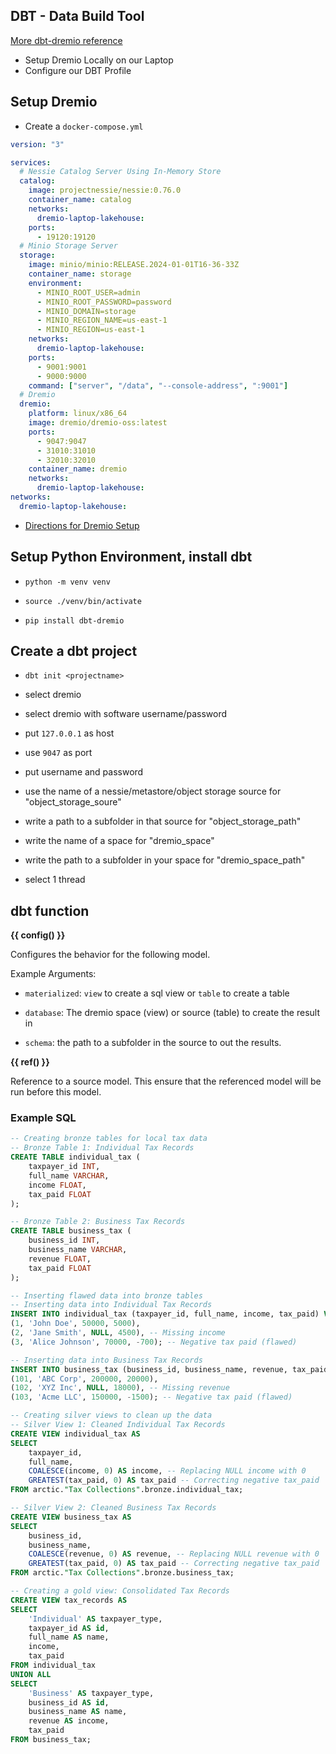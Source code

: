 ## DBT - Data Build Tool

[More dbt-dremio reference](https://github.com/developer-advocacy-dremio/quick-guides-from-dremio/blob/main/guides/dbt.md)

- Setup Dremio Locally on our Laptop
- Configure our DBT Profile

## Setup Dremio

- Create a `docker-compose.yml`

```yml
version: "3"

services:
  # Nessie Catalog Server Using In-Memory Store
  catalog:
    image: projectnessie/nessie:0.76.0
    container_name: catalog
    networks:
      dremio-laptop-lakehouse:
    ports:
      - 19120:19120
  # Minio Storage Server
  storage:
    image: minio/minio:RELEASE.2024-01-01T16-36-33Z
    container_name: storage
    environment:
      - MINIO_ROOT_USER=admin
      - MINIO_ROOT_PASSWORD=password
      - MINIO_DOMAIN=storage
      - MINIO_REGION_NAME=us-east-1
      - MINIO_REGION=us-east-1
    networks:
      dremio-laptop-lakehouse:
    ports:
      - 9001:9001
      - 9000:9000
    command: ["server", "/data", "--console-address", ":9001"]
  # Dremio
  dremio:
    platform: linux/x86_64
    image: dremio/dremio-oss:latest
    ports:
      - 9047:9047
      - 31010:31010
      - 32010:32010
    container_name: dremio
    networks:
      dremio-laptop-lakehouse:
networks:
  dremio-laptop-lakehouse:

```

- [Directions for Dremio Setup](https://github.com/developer-advocacy-dremio/quick-guides-from-dremio/blob/main/guides/nessie_dremio.md)

## Setup Python Environment, install dbt

- `python -m venv venv`

- `source ./venv/bin/activate`

- `pip install dbt-dremio`

## Create a dbt project

- `dbt init <projectname>`

- select dremio

- select dremio with software username/password

- put `127.0.0.1` as host

- use `9047` as port

- put username and password

- use the name of a nessie/metastore/object storage source for "object_storage_soure"

- write a path to a subfolder in that source for "object_storage_path"

- write the name of a space for "dremio_space"

- write the path to a subfolder in your space for "dremio_space_path"

- select 1 thread

## dbt function

**{{ config() }}**

Configures the behavior for the following model.

Example Arguments:

- `materialized`: `view` to create a sql view or `table` to create a table

- `database`: The dremio space (view) or source (table) to create the result in

- `schema`: the path to a subfolder in the source to out the results.

**{{ ref() }}**

Reference to a source model. This ensure that the referenced model will be run before this model.

### Example SQL

```sql
-- Creating bronze tables for local tax data
-- Bronze Table 1: Individual Tax Records
CREATE TABLE individual_tax (
    taxpayer_id INT,
    full_name VARCHAR,
    income FLOAT,
    tax_paid FLOAT
);

-- Bronze Table 2: Business Tax Records
CREATE TABLE business_tax (
    business_id INT,
    business_name VARCHAR,
    revenue FLOAT,
    tax_paid FLOAT
);

-- Inserting flawed data into bronze tables
-- Inserting data into Individual Tax Records
INSERT INTO individual_tax (taxpayer_id, full_name, income, tax_paid) VALUES
(1, 'John Doe', 50000, 5000),
(2, 'Jane Smith', NULL, 4500), -- Missing income
(3, 'Alice Johnson', 70000, -700); -- Negative tax paid (flawed)

-- Inserting data into Business Tax Records
INSERT INTO business_tax (business_id, business_name, revenue, tax_paid) VALUES
(101, 'ABC Corp', 200000, 20000),
(102, 'XYZ Inc', NULL, 18000), -- Missing revenue
(103, 'Acme LLC', 150000, -1500); -- Negative tax paid (flawed)

-- Creating silver views to clean up the data
-- Silver View 1: Cleaned Individual Tax Records
CREATE VIEW individual_tax AS
SELECT
    taxpayer_id,
    full_name,
    COALESCE(income, 0) AS income, -- Replacing NULL income with 0
    GREATEST(tax_paid, 0) AS tax_paid -- Correcting negative tax_paid
FROM arctic."Tax Collections".bronze.individual_tax;

-- Silver View 2: Cleaned Business Tax Records
CREATE VIEW business_tax AS
SELECT
    business_id,
    business_name,
    COALESCE(revenue, 0) AS revenue, -- Replacing NULL revenue with 0
    GREATEST(tax_paid, 0) AS tax_paid -- Correcting negative tax_paid
FROM arctic."Tax Collections".bronze.business_tax;

-- Creating a gold view: Consolidated Tax Records
CREATE VIEW tax_records AS
SELECT
    'Individual' AS taxpayer_type,
    taxpayer_id AS id,
    full_name AS name,
    income,
    tax_paid
FROM individual_tax
UNION ALL
SELECT
    'Business' AS taxpayer_type,
    business_id AS id,
    business_name AS name,
    revenue AS income,
    tax_paid
FROM business_tax;
```